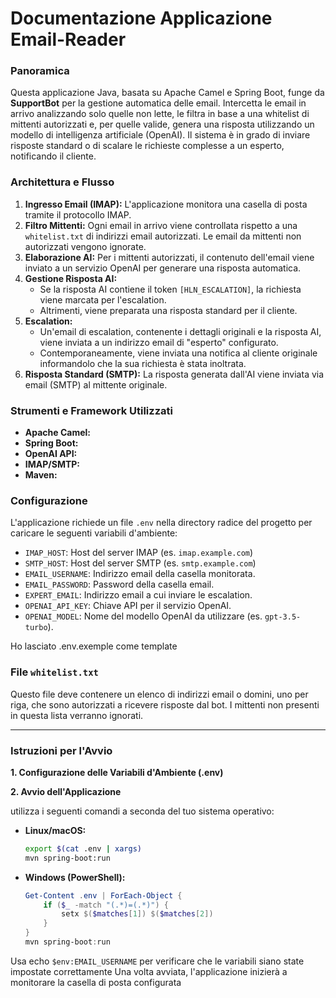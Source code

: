 # Documentazione Applicazione Email-Reader

### Panoramica
Questa applicazione Java, basata su Apache Camel e Spring Boot, funge da **SupportBot** per la gestione automatica delle email. Intercetta le email in arrivo analizzando solo quelle non lette, le filtra in base a una whitelist di mittenti autorizzati e, per quelle valide, genera una risposta utilizzando un modello di intelligenza artificiale (OpenAI). Il sistema è in grado di inviare risposte standard o di scalare le richieste complesse a un esperto, notificando il cliente.

### Architettura e Flusso

1.  **Ingresso Email (IMAP):** L'applicazione monitora una casella di posta tramite il protocollo IMAP.
2.  **Filtro Mittenti:** Ogni email in arrivo viene controllata rispetto a una `whitelist.txt` di indirizzi email autorizzati. Le email da mittenti non autorizzati vengono ignorate.
3.  **Elaborazione AI:** Per i mittenti autorizzati, il contenuto dell'email viene inviato a un servizio OpenAI per generare una risposta automatica.
4.  **Gestione Risposta AI:**
    *   Se la risposta AI contiene il token `[HLN_ESCALATION]`, la richiesta viene marcata per l'escalation.
    *   Altrimenti, viene preparata una risposta standard per il cliente.
5.  **Escalation:**
    *   Un'email di escalation, contenente i dettagli originali e la risposta AI, viene inviata a un indirizzo email di "esperto" configurato.
    *   Contemporaneamente, viene inviata una notifica al cliente originale informandolo che la sua richiesta è stata inoltrata.
6.  **Risposta Standard (SMTP):** La risposta generata dall'AI viene inviata via email (SMTP) al mittente originale.

### Strumenti e Framework Utilizzati
*   **Apache Camel:**
*   **Spring Boot:** 
*   **OpenAI API:** 
*   **IMAP/SMTP:** 
*   **Maven:** 

### Configurazione

L'applicazione richiede un file `.env` nella directory radice del progetto per caricare le seguenti variabili d'ambiente:

*   `IMAP_HOST`: Host del server IMAP (es. `imap.example.com`)
*   `SMTP_HOST`: Host del server SMTP (es. `smtp.example.com`)
*   `EMAIL_USERNAME`: Indirizzo email della casella monitorata.
*   `EMAIL_PASSWORD`: Password della casella email.
*   `EXPERT_EMAIL`: Indirizzo email a cui inviare le escalation.
*   `OPENAI_API_KEY`: Chiave API per il servizio OpenAI.
*   `OPENAI_MODEL`: Nome del modello OpenAI da utilizzare (es. `gpt-3.5-turbo`).

Ho lasciato .env.exemple come template 

### File `whitelist.txt`

Questo file deve contenere un elenco di indirizzi email o domini, uno per riga, che sono autorizzati a ricevere risposte dal bot. I mittenti non presenti in questa lista verranno ignorati. 

---

### Istruzioni per l'Avvio

**1. Configurazione delle Variabili d'Ambiente (.env)**

**2. Avvio dell'Applicazione**

utilizza i seguenti comandi a seconda del tuo sistema operativo:

*   **Linux/macOS:**

    ```bash
    export $(cat .env | xargs)
    mvn spring-boot:run
    ```

*   **Windows (PowerShell):**

    ```powershell
    Get-Content .env | ForEach-Object {
        if ($_ -match "(.*)=(.*)") {
            setx $($matches[1]) $($matches[2])
        }
    }
    mvn spring-boot:run
    ```
Usa echo `$env:EMAIL_USERNAME` per verificare che le variabili siano state impostate correttamente 
Una volta avviata, l'applicazione inizierà a monitorare la casella di posta configurata
